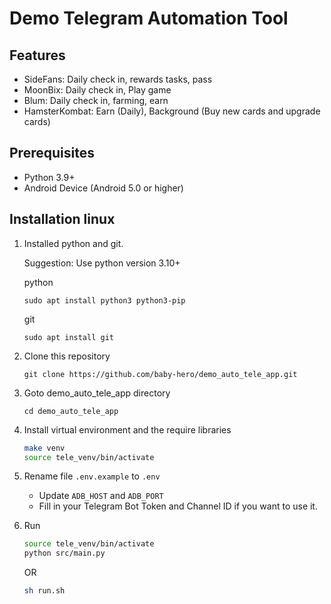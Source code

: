 # Demo Telegram Automation Tool

## Features
- SideFans: Daily check in, rewards tasks, pass
- MoonBix: Daily check in, Play game
- Blum: Daily check in, farming, earn
- HamsterKombat: Earn (Daily), Background (Buy new cards and upgrade cards)

## Prerequisites
- Python 3.9+
- Android Device (Android 5.0 or higher)

## Installation linux
1. Installed python and git.
   
   Suggestion: Use python version 3.10+

   python
   ```shell
   sudo apt install python3 python3-pip
   ```
   git
   ```shell
   sudo apt install git
   ```

2. Clone this repository
   
   ```shell
   git clone https://github.com/baby-hero/demo_auto_tele_app.git
   ```

3. Goto demo_auto_tele_app directory

   ```shell
   cd demo_auto_tele_app
   ```

4. Install virtual environment and the require libraries
   
    ```bash
    make venv
    source tele_venv/bin/activate
    ```

5. Rename file `.env.example` to `.env`
    - Update `ADB_HOST` and `ADB_PORT`
    - Fill in your Telegram Bot Token and Channel ID if you want to use it.

6. Run 
    ```bash
    source tele_venv/bin/activate
    python src/main.py
    ```
    OR
    ```bash
    sh run.sh
    ```
